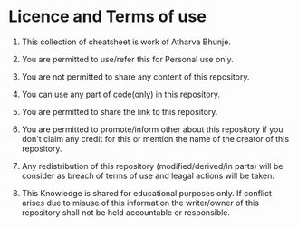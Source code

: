 # Licence and Terms of use

1. This collection of cheatsheet is work of Atharva Bhunje.

2. You are permitted to use/refer this for Personal use only.

3. You are not permitted to share any content of this repository.

4. You can use any part of code(only) in this repository.

5. You are permitted to share the link to this repository.

6. You are permitted to promote/inform other about this repository if you don't claim any credit for this or mention the name of the creator of this repository.

7. Any redistribution of this repository (modified/derived/in parts) will be consider as breach of terms of use and leagal actions will be taken.

8. This Knowledge is shared for educational purposes only. If conflict arises due to misuse of this information the writer/owner of this repository shall not be held accountable or responsible.
